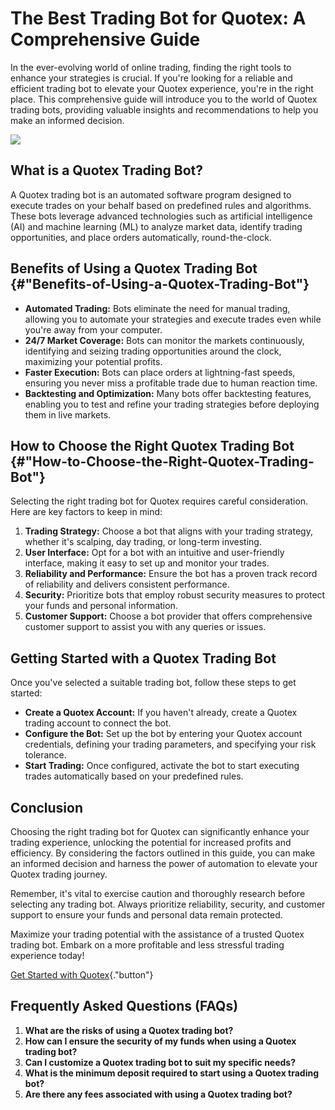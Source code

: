 # The Best Trading Bot for Quotex: A Comprehensive Guide

In the ever-evolving world of online trading, finding the right tools to
enhance your strategies is crucial. If you\'re looking for a reliable
and efficient trading bot to elevate your Quotex experience, you\'re in
the right place. This comprehensive guide will introduce you to the
world of Quotex trading bots, providing valuable insights and
recommendations to help you make an informed decision.

[![](https://static.quotex.io/files/4_en/300_250.jpg)](https://traff.sbs/brokerqxlid)

## What is a Quotex Trading Bot?

A Quotex trading bot is an automated software program designed to
execute trades on your behalf based on predefined rules and algorithms.
These bots leverage advanced technologies such as artificial
intelligence (AI) and machine learning (ML) to analyze market data,
identify trading opportunities, and place orders automatically,
round-the-clock.

## Benefits of Using a Quotex Trading Bot {#"Benefits-of-Using-a-Quotex-Trading-Bot"}

-   **Automated Trading:** Bots eliminate the need for manual trading,
    allowing you to automate your strategies and execute trades even
    while you\'re away from your computer.
-   **24/7 Market Coverage:** Bots can monitor the markets continuously,
    identifying and seizing trading opportunities around the clock,
    maximizing your potential profits.
-   **Faster Execution:** Bots can place orders at lightning-fast
    speeds, ensuring you never miss a profitable trade due to human
    reaction time.
-   **Backtesting and Optimization:** Many bots offer backtesting
    features, enabling you to test and refine your trading strategies
    before deploying them in live markets.

## How to Choose the Right Quotex Trading Bot {#"How-to-Choose-the-Right-Quotex-Trading-Bot"}

Selecting the right trading bot for Quotex requires careful
consideration. Here are key factors to keep in mind:

1.  **Trading Strategy:** Choose a bot that aligns with your trading
    strategy, whether it\'s scalping, day trading, or long-term
    investing.
2.  **User Interface:** Opt for a bot with an intuitive and
    user-friendly interface, making it easy to set up and monitor your
    trades.
3.  **Reliability and Performance:** Ensure the bot has a proven track
    record of reliability and delivers consistent performance.
4.  **Security:** Prioritize bots that employ robust security measures
    to protect your funds and personal information.
5.  **Customer Support:** Choose a bot provider that offers
    comprehensive customer support to assist you with any queries or
    issues.

## Getting Started with a Quotex Trading Bot

Once you\'ve selected a suitable trading bot, follow these steps to get
started:

-   **Create a Quotex Account:** If you haven\'t already, create a
    Quotex trading account to connect the bot.
-   **Configure the Bot:** Set up the bot by entering your Quotex
    account credentials, defining your trading parameters, and
    specifying your risk tolerance.
-   **Start Trading:** Once configured, activate the bot to start
    executing trades automatically based on your predefined rules.

## Conclusion

Choosing the right trading bot for Quotex can significantly enhance your
trading experience, unlocking the potential for increased profits and
efficiency. By considering the factors outlined in this guide, you can
make an informed decision and harness the power of automation to elevate
your Quotex trading journey.

Remember, it\'s vital to exercise caution and thoroughly research before
selecting any trading bot. Always prioritize reliability, security, and
customer support to ensure your funds and personal data remain
protected.

Maximize your trading potential with the assistance of a trusted Quotex
trading bot. Embark on a more profitable and less stressful trading
experience today!

[Get Started with
Quotex](\%22https://traff.sbs/brokerqxlid\%22){."button"}

## Frequently Asked Questions (FAQs)

1.  **What are the risks of using a Quotex trading bot?**
2.  **How can I ensure the security of my funds when using a Quotex
    trading bot?**
3.  **Can I customize a Quotex trading bot to suit my specific needs?**
4.  **What is the minimum deposit required to start using a Quotex
    trading bot?**
5.  **Are there any fees associated with using a Quotex trading bot?**


